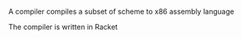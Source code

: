 A compiler compiles a subset of scheme to x86 assembly language

The compiler is written in Racket


